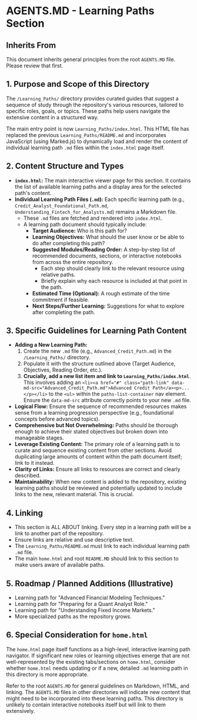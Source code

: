 # AGENTS.MD - Learning Paths Section

## Inherits From
This document inherits general principles from the root `AGENTS.MD` file. Please review that first.

## 1. Purpose and Scope of this Directory
The `/Learning_Paths/` directory provides curated guides that suggest a sequence of study through the repository's various resources, tailored to specific roles, goals, or topics. These paths help users navigate the extensive content in a structured way.

The main entry point is now `Learning_Paths/index.html`. This HTML file has replaced the previous `Learning_Paths/README.md` and incorporates JavaScript (using Marked.js) to dynamically load and render the content of individual learning path `.md` files within the `index.html` page itself.

## 2. Content Structure and Types
*   **`index.html`:** The main interactive viewer page for this section. It contains the list of available learning paths and a display area for the selected path's content.
*   **Individual Learning Path Files (`.md`):** Each specific learning path (e.g., `Credit_Analyst_Foundational_Path.md`, `Understanding_Fintech_for_Analysts.md`) remains a Markdown file.
    *   These `.md` files are fetched and rendered into `index.html`.
    *   A learning path document should typically include:
        *   **Target Audience:** Who is this path for?
        *   **Learning Objectives:** What should the user know or be able to do after completing this path?
        *   **Suggested Modules/Reading Order:** A step-by-step list of recommended documents, sections, or interactive notebooks from across the entire repository.
            *   Each step should clearly link to the relevant resource using relative paths.
            *   Briefly explain why each resource is included at that point in the path.
        *   **Estimated Time (Optional):** A rough estimate of the time commitment if feasible.
        *   **Next Steps/Further Learning:** Suggestions for what to explore after completing the path.

## 3. Specific Guidelines for Learning Path Content
*   **Adding a New Learning Path:**
    1.  Create the new `.md` file (e.g., `Advanced_Credit_Path.md`) in the `/Learning_Paths/` directory.
    2.  Populate it with the structure outlined above (Target Audience, Objectives, Reading Order, etc.).
    3.  **Crucially, add a new list item and link to `Learning_Paths/index.html`**. This involves adding an `<li><a href="#" class="path-link" data-md-src="Advanced_Credit_Path.md">Advanced Credit Path</a><p>...</p></li>` to the `<ul>` within the `paths-list-container` nav element. Ensure the `data-md-src` attribute correctly points to your new `.md` file.
*   **Logical Flow:** Ensure the sequence of recommended resources makes sense from a learning progression perspective (e.g., foundational concepts before advanced topics).
*   **Comprehensive but Not Overwhelming:** Paths should be thorough enough to achieve their stated objectives but broken down into manageable stages.
*   **Leverage Existing Content:** The primary role of a learning path is to curate and sequence existing content from other sections. Avoid duplicating large amounts of content within the path document itself; link to it instead.
*   **Clarity of Links:** Ensure all links to resources are correct and clearly described.
*   **Maintainability:** When new content is added to the repository, existing learning paths should be reviewed and potentially updated to include links to the new, relevant material. This is crucial.

## 4. Linking
*   This section is ALL ABOUT linking. Every step in a learning path will be a link to another part of the repository.
*   Ensure links are relative and use descriptive text.
*   The `Learning_Paths/README.md` must link to each individual learning path `.md` file.
*   The main `home.html` and root `README.MD` should link to this section to make users aware of available paths.

## 5. Roadmap / Planned Additions (Illustrative)
*   Learning path for "Advanced Financial Modeling Techniques."
*   Learning path for "Preparing for a Quant Analyst Role."
*   Learning path for "Understanding Fixed Income Markets."
*   More specialized paths as the repository grows.

## 6. Special Consideration for `home.html`
The `home.html` page itself functions as a high-level, interactive learning path navigator. If significant new roles or learning objectives emerge that are not well-represented by the existing tabs/sections on `home.html`, consider whether `home.html` needs updating or if a new, detailed `.md` learning path in this directory is more appropriate.

Refer to the root `AGENTS.MD` for general guidelines on Markdown, HTML, and linking.
The `AGENTS.MD` files in other directories will indicate new content that might need to be incorporated into these learning paths.
This directory is unlikely to contain interactive notebooks itself but will link to them extensively.
